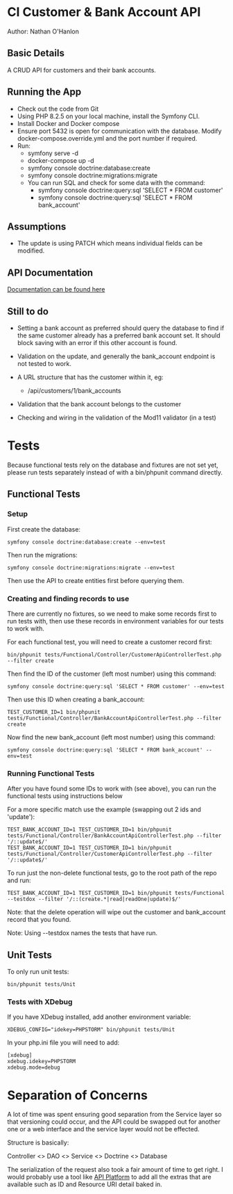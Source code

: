 # CI Customer & Bank Account API
Author: Nathan O'Hanlon

## Basic Details

A CRUD API for customers and their bank accounts.

## Running the App

- Check out the code from Git
- Using PHP 8.2.5 on your local machine, install the Symfony CLI.
- Install Docker and Docker compose
- Ensure port 5432 is open for communication with the database. Modify docker-compose.override.yml and the port number if required.
- Run:
  - symfony serve -d
  - docker-compose up -d
  - symfony console doctrine:database:create
  - symfony console doctrine:migrations:migrate
  - You can run SQL and check for some data with the command:
    - symfony console doctrine:query:sql 'SELECT * FROM customer'
    - symfony console doctrine:query:sql 'SELECT * FROM bank_account'

## Assumptions
 - The update is using PATCH which means individual fields can be modified.

## API Documentation

[Documentation can be found here](https://documenter.getpostman.com/view/1541437/2s9Y5ePLCD)

## Still to do
- Setting a bank account as preferred should query the database to find if the same customer
already has a preferred bank account set. It should block saving with an error if this other account is found.

- Validation on the update, and generally the bank_account endpoint is not tested to work.
- A URL structure that has the customer within it, eg:
  - /api/customers/1/bank_accounts
- Validation that the bank account belongs to the customer
- Checking and wiring in the validation of the Mod11 validator (in a test)

# Tests

Because functional tests rely on the database and fixtures are not set yet, please run tests separately instead of with a bin/phpunit command directly.

## Functional Tests

### Setup

First create the database:
````
symfony console doctrine:database:create --env=test
````
Then run the migrations:
````
symfony console doctrine:migrations:migrate --env=test 
````

Then use the API to create entities first before querying them.

### Creating and finding records to use

There are currently no fixtures, so we need to make some records first to run tests with, then use these
records in environment variables for our tests to work with.

For each functional test, you will need to create a customer record first:
````
bin/phpunit tests/Functional/Controller/CustomerApiControllerTest.php --filter create
````
Then find the ID of the customer (left most number) using this command:
````
symfony console doctrine:query:sql 'SELECT * FROM customer' --env=test
````
Then use this ID when creating a bank_account:
````
TEST_CUSTOMER_ID=1 bin/phpunit tests/Functional/Controller/BankAccountApiControllerTest.php --filter create
````
Now find the new bank_account (left most number) using this command:
````
symfony console doctrine:query:sql 'SELECT * FROM bank_account' --env=test
````

### Running Functional Tests
After you have found some IDs to work with (see above), you can run the functional tests using instructions below

For a more specific match use the example (swapping out 2 ids and 'update'):
````
TEST_BANK_ACCOUNT_ID=1 TEST_CUSTOMER_ID=1 bin/phpunit tests/Functional/Controller/BankAccountApiControllerTest.php --filter '/::update$/'
TEST_BANK_ACCOUNT_ID=1 TEST_CUSTOMER_ID=1 bin/phpunit tests/Functional/Controller/CustomerApiControllerTest.php --filter '/::update$/'
````

To run just the non-delete functional tests, go to the root path of the repo and run:
````
TEST_BANK_ACCOUNT_ID=1 TEST_CUSTOMER_ID=1 bin/phpunit tests/Functional --testdox --filter '/::(create.*|read|readOne|update)$/'
````
Note: that the delete operation will wipe out the customer and bank_account record that you found.

Note: Using --testdox names the tests that have run.

## Unit Tests

To only run unit tests:
````
bin/phpunit tests/Unit
````

### Tests with XDebug

If you have XDebug installed, add another environment variable:
````
XDEBUG_CONFIG="idekey=PHPSTORM" bin/phpunit tests/Unit
````
In your php.ini file you will need to add:
````
[xdebug]
xdebug.idekey=PHPSTORM
xdebug.mode=debug 
````

# Separation of Concerns

A lot of time was spent ensuring good separation from the Service layer so
that versioning could occur, and the API could be swapped out for another one or a web
interface and the service layer would not be effected.

Structure is basically:

Controller <> DAO <> Service <> Doctrine <> Database

The serialization of the request also took a fair amount of time to get right. I would
probably use a tool like [API Platform](https://api-platform.com/) to add all the extras
that are available such as ID and Resource URI detail baked in.
